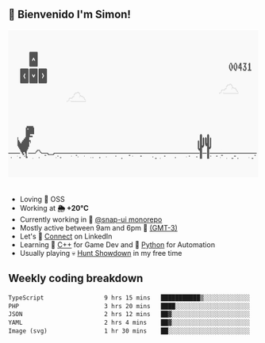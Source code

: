 <h2>👋 <b>Bienvenido I'm Simon!&nbsp;</b></h2>

<section>
  <img src="./static/banner.gif" height=300 width=1000>
</section>

<br>

<ul>
  <li>
     Loving 🤍 OSS
  </li>
  <li>
		<!--START_SECTION:weather-->
		Working at <b>🌦   +20°C</b>
		<!--END_SECTION:weather-->
  </li>
  <li>
    Currently working in 🎨&nbsp;<a href=https://github.com/snapverse/snap-ui target=_blank>@snap-ui monorepo</a>
  </li>
  <li>
    Mostly active between 9am and 6pm 🚩 <a href=https://onlinealarmkur.com/world/es target=_blank>(GMT-3)</a>
  </li>
  <li>
    Let's 🔗&nbsp;<a href=https://www.linkedin.com/in/itssimmons target=_blank>Connect</a> on LinkedIn
  </li>
  <li>
    Learning 👴&nbsp;<a href=https://images3.memedroid.com/images/UPLOADED755/65f2bce6734f6.webp target=_blank>C++</a> for Game Dev and 🐍&nbsp;<a href=https://qph.cf2.quoracdn.net/main-qimg-4472b6229cb75bf66ab531f3ebd4f975-lq target=_blank>Python</a> for Automation
  </li>
  <li>
    Usually playing 💀&nbsp;<a href=https://www.huntshowdown.com target=_blank>Hunt Showdown</a> in my free time
  </li>
</ul>

<h2><b>Weekly coding breakdown </b></h2>

<!--START_SECTION:waka-->

```txt
TypeScript                 9 hrs 15 mins   ███████████▒░░░░░░░░░░░░░   45.35 %
PHP                        3 hrs 20 mins   ████░░░░░░░░░░░░░░░░░░░░░   16.41 %
JSON                       2 hrs 12 mins   ██▓░░░░░░░░░░░░░░░░░░░░░░   10.85 %
YAML                       2 hrs 4 mins    ██▓░░░░░░░░░░░░░░░░░░░░░░   10.19 %
Image (svg)                1 hr 30 mins    ██░░░░░░░░░░░░░░░░░░░░░░░   07.36 %
```

<!--END_SECTION:waka-->
